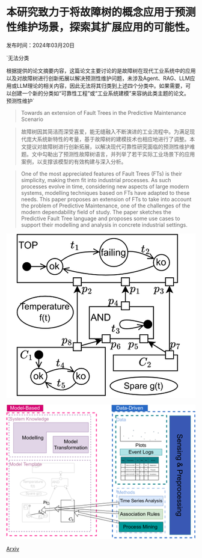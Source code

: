 # 本研究致力于将故障树的概念应用于预测性维护场景，探索其扩展应用的可能性。

发布时间：2024年03月20日

`无法分类

根据提供的论文摘要内容，这篇论文主要讨论的是故障树在现代工业系统中的应用以及对故障树进行创新拓展以解决预测性维护问题，未涉及Agent、RAG、LLM应用或LLM理论的相关内容，因此无法将其归类到上述四个分类中。如果需要，可以创建一个新的分类如“可靠性工程”或“工业系统建模”来容纳此类主题的论文。` `预测性维护`

> Towards an extension of Fault Trees in the Predictive Maintenance Scenario

> 故障树因其简洁而深受喜爱，能无缝融入不断演进的工业流程中。为满足现代庞大系统新特性的考量，基于故障树的建模技术也相应地进行了调整。本文提议对故障树进行创新拓展，以解决现代可靠性研究面临的预测性维护难题。文中勾勒出了预测性故障树语言，并列举了若干实际工业场景下的应用案例，以支撑该模型的有效构建与深入分析。

> One of the most appreciated features of Fault Trees (FTs) is their simplicity, making them fit into industrial processes. As such processes evolve in time, considering new aspects of large modern systems, modelling techniques based on FTs have adapted to these needs. This paper proposes an extension of FTs to take into account the problem of Predictive Maintenance, one of the challenges of the modern dependability field of study. The paper sketches the Predictive Fault Tree language and proposes some use cases to support their modelling and analysis in concrete industrial settings.

![本研究致力于将故障树的概念应用于预测性维护场景，探索其扩展应用的可能性。](../../../paper_images/2403.13785/x1.png)

![本研究致力于将故障树的概念应用于预测性维护场景，探索其扩展应用的可能性。](../../../paper_images/2403.13785/x2.png)

[Arxiv](https://arxiv.org/abs/2403.13785)